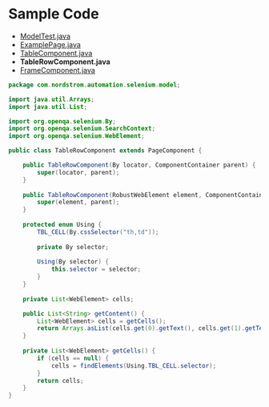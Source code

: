 # Sample Code

* [ModelTest.java](ModelTest.md)
* [ExamplePage.java](ExamplePage.md)
* [TableComponent.java](TableComponent.md)
* **TableRowComponent.java**
* [FrameComponent.java](FrameComponent.md)

```java
package com.nordstrom.automation.selenium.model;

import java.util.Arrays;
import java.util.List;

import org.openqa.selenium.By;
import org.openqa.selenium.SearchContext;
import org.openqa.selenium.WebElement;

public class TableRowComponent extends PageComponent {

	public TableRowComponent(By locator, ComponentContainer parent) {
		super(locator, parent);
	}
	
	public TableRowComponent(RobustWebElement element, ComponentContainer parent) {
		super(element, parent);
	}
	
	protected enum Using {
		TBL_CELL(By.cssSelector("th,td"));
		
		private By selector;
		
		Using(By selector) {
			this.selector = selector;
		}
	}
	
	private List<WebElement> cells;

	public List<String> getContent() {
		List<WebElement> cells = getCells();
		return Arrays.asList(cells.get(0).getText(), cells.get(1).getText(), cells.get(2).getText());
	}
	
	private List<WebElement> getCells() {
		if (cells == null) {
			cells = findElements(Using.TBL_CELL.selector);
		}
		return cells;
	}
}
```